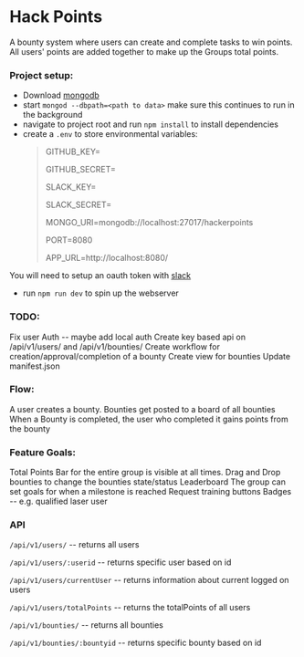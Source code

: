 # Hack Points
A bounty system where users can create and complete tasks to win points.
All users' points are added together to make up the Groups total points.


### Project setup:
* Download [mongodb](https://www.mongodb.com/download-center#community)
* start `mongod --dbpath=<path to data>`  make sure this continues to run in the background
* navigate to project root and run `npm install` to install dependencies
* create a `.env` to store environmental variables:
    > GITHUB_KEY=
    >
    > GITHUB_SECRET=
    >
    > SLACK_KEY=
    >
    > SLACK_SECRET=
    >
    > MONGO_URI=mongodb://localhost:27017/hackerpoints
    >
    > PORT=8080
    >
    > APP_URL=http://localhost:8080/

You will need to setup an oauth token with
[slack](https://api.slack.com/docs/oauth)


* run `npm run dev` to spin up the webserver



### TODO:
Fix user Auth -- maybe add local auth
Create key based api on /api/v1/users/ and /api/v1/bounties/
Create workflow for creation/approval/completion of a bounty
Create view for bounties
Update manifest.json

### Flow:
A user creates a bounty.
Bounties get posted to a board of all bounties
When a Bounty is completed, the user who completed it gains points from the bounty

### Feature Goals:
Total Points Bar for the entire group is visible at all times.
Drag and Drop bounties to change the bounties state/status
Leaderboard
The group can set goals for when a milestone is reached
Request training buttons
Badges -- e.g. qualified laser user


### API
`/api/v1/users/` -- returns all users

`/api/v1/users/:userid` -- returns specific user based on id

`/api/v1/users/currentUser` -- returns information about current logged on users

`/api/v1/users/totalPoints` -- returns the totalPoints of all users

`/api/v1/bounties/` -- returns all bounties

`/api/v1/bounties/:bountyid` -- returns specific bounty based on id
